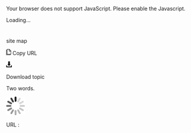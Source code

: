 Your browser does not support JavaScript. Please enable the Javascript.

Loading...

# 

site map

![Copy URL](site-map_files/Copy.png)
Copy URL

![Download](site-map_files/Download.png)

Download topic

Two words. 

![In progress](site-map_files/activity-large.gif)

URL :

